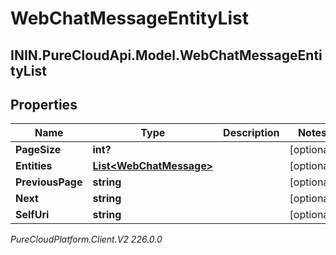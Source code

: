 # WebChatMessageEntityList

## ININ.PureCloudApi.Model.WebChatMessageEntityList

## Properties

|Name | Type | Description | Notes|
|------------ | ------------- | ------------- | -------------|
| **PageSize** | **int?** |  | [optional] |
| **Entities** | [**List&lt;WebChatMessage&gt;**](WebChatMessage) |  | [optional] |
| **PreviousPage** | **string** |  | [optional] |
| **Next** | **string** |  | [optional] |
| **SelfUri** | **string** |  | [optional] |



_PureCloudPlatform.Client.V2 226.0.0_
